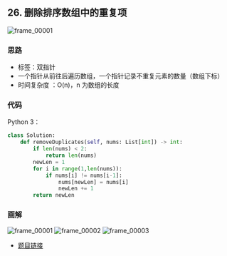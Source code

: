 ## 26. 删除排序数组中的重复项
![frame_00001](https://tva1.sinaimg.cn/large/006y8mN6ly1g927mx3ygtj30zk0k076h.jpg)

### 思路

- 标签：双指针
- 一个指针从前往后遍历数组，一个指针记录不重复元素的数量（数组下标）
- 时间复杂度 ：O(n)，n 为数组的长度

### 代码

Python 3：

```python
class Solution:
    def removeDuplicates(self, nums: List[int]) -> int:
        if len(nums) < 2:
            return len(nums)
        newLen = 1
        for i in range(1,len(nums)):
            if nums[i] != nums[i-1]:
                nums[newLen] = nums[i]
                newLen += 1
        return newLen
```
### 画解

![frame_00001](https://tva1.sinaimg.cn/large/006y8mN6ly1g927mx3ygtj30zk0k076h.jpg)
![frame_00002](https://tva1.sinaimg.cn/large/006y8mN6ly1g927mrx4hwj30zk0k0gnb.jpg)
![frame_00003](https://tva1.sinaimg.cn/large/006y8mN6ly1g927mhm6aaj30zk0k0abo.jpg)

- [题目链接](https://leetcode-cn.com/problems/remove-duplicates-from-sorted-array/)